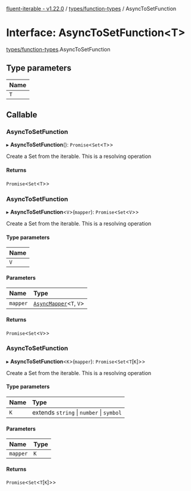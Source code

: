 [fluent-iterable - v1.22.0](../README.md) / [types/function-types](../modules/types_function_types.md) / AsyncToSetFunction

# Interface: AsyncToSetFunction<T\>

[types/function-types](../modules/types_function_types.md).AsyncToSetFunction

## Type parameters

| Name |
| :------ |
| `T` |

## Callable

### AsyncToSetFunction

▸ **AsyncToSetFunction**(): `Promise`<`Set`<`T`\>\>

Create a Set from the iterable. This is a resolving operation

#### Returns

`Promise`<`Set`<`T`\>\>

### AsyncToSetFunction

▸ **AsyncToSetFunction**<`V`\>(`mapper`): `Promise`<`Set`<`V`\>\>

Create a Set from the iterable. This is a resolving operation

#### Type parameters

| Name |
| :------ |
| `V` |

#### Parameters

| Name | Type |
| :------ | :------ |
| `mapper` | [`AsyncMapper`](index.AsyncMapper.md)<`T`, `V`\> |

#### Returns

`Promise`<`Set`<`V`\>\>

### AsyncToSetFunction

▸ **AsyncToSetFunction**<`K`\>(`mapper`): `Promise`<`Set`<`T`[`K`]\>\>

Create a Set from the iterable. This is a resolving operation

#### Type parameters

| Name | Type |
| :------ | :------ |
| `K` | extends `string` \| `number` \| `symbol` |

#### Parameters

| Name | Type |
| :------ | :------ |
| `mapper` | `K` |

#### Returns

`Promise`<`Set`<`T`[`K`]\>\>
